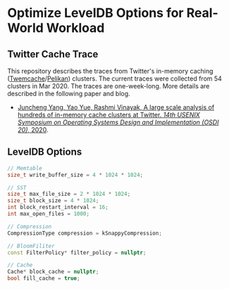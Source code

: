 # Optimize LevelDB Options for Real-World Workload

## Twitter Cache Trace
This repository describes the traces from Twitter's in-memory caching ([Twemcache](https://github.com/twitter/twemcache)/[Pelikan](https://github.com/twitter/pelikan)) clusters. The current traces were collected from 54 clusters in Mar 2020. The traces are one-week-long. 
More details are described in the following paper and blog. 
* [Juncheng Yang, Yao Yue, Rashmi Vinayak, A large scale analysis of hundreds of in-memory cache clusters at Twitter. _14th USENIX Symposium on Operating Systems Design and Implementation (OSDI 20)_, 2020](https://www.usenix.org/conference/osdi20/presentation/yang).

## LevelDB Options
``` c++
// Memtable
size_t write_buffer_size = 4 * 1024 * 1024;

// SST
size_t max_file_size = 2 * 1024 * 1024;
size_t block_size = 4 * 1024;
int block_restart_interval = 16;
int max_open_files = 1000;

// Compression
CompressionType compression = kSnappyCompression;

// BloomFiliter
const FilterPolicy* filter_policy = nullptr;

// Cache
Cache* block_cache = nullptr;
bool fill_cache = true;
```
